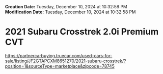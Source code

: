 <div><b>Creation Date:</b> Tuesday, December 10, 2024 at 10:32:58 PM<br></div>
<div><b>Modification Date:</b> Tuesday, December 10, 2024 at 10:32:58 PM<br></div>
<div><h1>2021 Subaru Crosstrek 2.0i Premium CVT</h1></div>
<div><a href=https://partnercarbuying.truecar.com/used-cars-for-sale/listing/JF2GTAPCXM8651270/2021-subaru-crosstrek/?position=1&sourceType=marketplace&zipcode=78745>https://partnercarbuying.truecar.com/used-cars-for-sale/listing/JF2GTAPCXM8651270/2021-subaru-crosstrek/?position=1&sourceType=marketplace&zipcode=78745</a><br></div>

